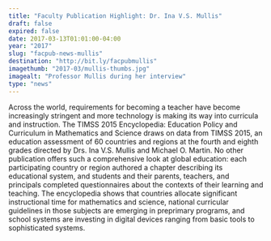 ```yaml
---
title: "Faculty Publication Highlight: Dr. Ina V.S. Mullis"
draft: false
expired: false
date: 2017-03-13T01:01:00-04:00
year: "2017"
slug: "facpub-news-mullis"
destination: "http://bit.ly/facpubmullis"
imagethumb: "2017-03/mullis-thumbs.jpg"
imagealt: "Professor Mullis during her interview"
type: "news"
---
```


Across the world, requirements for becoming a teacher have become increasingly stringent and more technology is making its way into curricula and instruction. The TIMSS 2015 Encyclopedia: Education Policy and Curriculum in Mathematics and Science draws on data from TIMSS 2015, an education assessment of 60 countries and regions at the fourth and eighth grades directed by Drs. Ina V.S. Mullis and Michael O. Martin. No other publication offers such a comprehensive look at global education: each participating country or region authored a chapter describing its educational system, and students and their parents, teachers, and principals completed questionnaires about the contexts of their learning and teaching. The encyclopedia shows that countries allocate significant instructional time for mathematics and science, national curricular guidelines in those subjects are emerging in preprimary programs, and school systems are investing in digital devices ranging from basic tools to sophisticated systems. 

